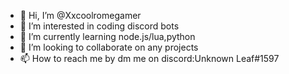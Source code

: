 - 👋 Hi, I’m @Xxcoolromegamer
- 👀 I’m interested in coding discord bots
- 🌱 I’m currently learning node.js/lua,python
- 💞️ I’m looking to collaborate on any projects
- 📫 How to reach me by dm me on discord:Unknown Leaf#1597

<!---
Xxcoolromegamer/Xxcoolromegamer is a ✨ special ✨ repository because its `README.md` (this file) appears on your GitHub profile.
You can click the Preview link to take a look at your changes.
--->
